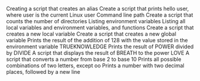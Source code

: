 Creating a script that creates an alias
Create a script that prints hello user, where user is the current Linux user
Command line path
Create a script that counts the number of directories
Listing environment variables
Listing all local variables and environment variables, and functions
Create a script that creates a new local variable
Create a script that creates a new global variable
Prints the result of the addition of 128 with the value stored in the environment variable TRUEKNOWLEDGE
Prints the result of POWER divided by DIVIDE
A script that displays the result of BREATH to the power LOVE
A script that converts a number from base 2 to base 10
Prints all possible combinations of two letters, except oo
Prints a number with two decimal places, followed by a new line
